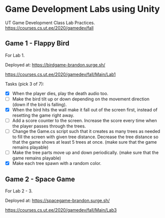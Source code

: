 # Game Development Labs using Unity

UT Game Development Class Lab Practices. https://courses.cs.ut.ee/2020/gamedev/fall

## Game 1 - Flappy Bird

For Lab 1. 

Deployed at: https://birdgame-brandon.surge.sh/

https://courses.cs.ut.ee/2020/gamedev/fall/Main/Lab1

Tasks (pick 3 of 7):

- [x] When the player dies, play the death audio too.
- [ ] Make the bird tilt up or down depending on the movement direction (down if the bird is falling).
- [x] When the bird hits the wall make it fall out of the screen first, instead of resetting the game right away.
- [ ] Add a score counter to the screen. Increase the score every time when the player passes through the trees.
- [ ] Change the Game.cs script such that it creates as many trees as needed to fill the screen with given tree distance. Decrease the tree distance so that the game shows at least 5 trees at once. (make sure that the game remains playable)
- [ ] Make the tree parts move up and down periodically. (make sure that the game remains playable)
- [x] Make each tree spawn with a random color.

## Game 2 - Space Game

For Lab 2 - 3.

Deployed at: https://spacegame-brandon.surge.sh/

https://courses.cs.ut.ee/2020/gamedev/fall/Main/Lab3
